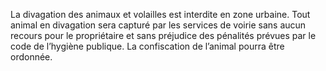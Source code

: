 La divagation des animaux et volailles est interdite en zone urbaine.
Tout animal en divagation sera capturé par les services de voirie sans aucun recours pour le propriétaire et sans préjudice des pénalités prévues par le code de l’hygiène publique.
La confiscation de l’animal pourra être ordonnée.